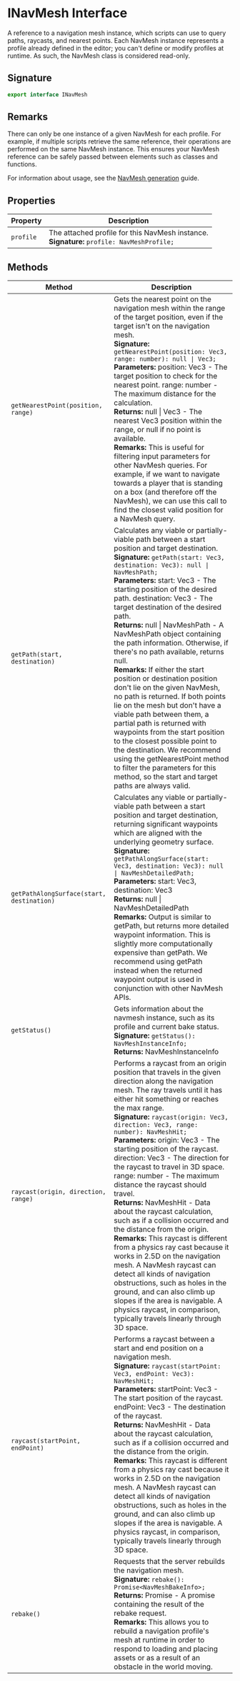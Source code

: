 # INavMesh Interface

A reference to a navigation mesh instance, which scripts can use to query paths, raycasts, and nearest points. Each NavMesh instance represents a profile already defined in the editor; you can't define or modify profiles at runtime. As such, the NavMesh class is considered read-only.

## Signature

```typescript
export interface INavMesh
```

## Remarks

There can only be one instance of a given NavMesh for each profile. For example, if multiple scripts retrieve the same reference, their operations are performed on the same NavMesh instance. This ensures your NavMesh reference can be safely passed between elements such as classes and functions.

For information about usage, see the [NavMesh generation](https://developers.meta.com/horizon-worlds/learn/documentation/desktop-editor/npcs/navigation-mesh-generation) guide.

## Properties

| Property | Description |
| --- | --- |
| `profile` | The attached profile for this NavMesh instance.<br/>**Signature:** `profile: NavMeshProfile;` |

## Methods

| Method | Description |
| --- | --- |
| `getNearestPoint(position, range)` | Gets the nearest point on the navigation mesh within the range of the target position, even if the target isn't on the navigation mesh.<br/>**Signature:** `getNearestPoint(position: Vec3, range: number): null \| Vec3;`<br/>**Parameters:** position: Vec3 - The target position to check for the nearest point. range: number - The maximum distance for the calculation.<br/>**Returns:** null \| Vec3 - The nearest Vec3 position within the range, or null if no point is available.<br/>**Remarks:** This is useful for filtering input parameters for other NavMesh queries. For example, if we want to navigate towards a player that is standing on a box (and therefore off the NavMesh), we can use this call to find the closest valid position for a NavMesh query. |
| `getPath(start, destination)` | Calculates any viable or partially-viable path between a start position and target destination.<br/>**Signature:** `getPath(start: Vec3, destination: Vec3): null \| NavMeshPath;`<br/>**Parameters:** start: Vec3 - The starting position of the desired path. destination: Vec3 - The target destination of the desired path.<br/>**Returns:** null \| NavMeshPath - A NavMeshPath object containing the path information. Otherwise, if there's no path available, returns null.<br/>**Remarks:** If either the start position or destination position don't lie on the given NavMesh, no path is returned. If both points lie on the mesh but don't have a viable path between them, a partial path is returned with waypoints from the start position to the closest possible point to the destination. We recommend using the getNearestPoint method to filter the parameters for this method, so the start and target paths are always valid. |
| `getPathAlongSurface(start, destination)` | Calculates any viable or partially-viable path between a start position and target destination, returning significant waypoints which are aligned with the underlying geometry surface.<br/>**Signature:** `getPathAlongSurface(start: Vec3, destination: Vec3): null \| NavMeshDetailedPath;`<br/>**Parameters:** start: Vec3, destination: Vec3<br/>**Returns:** null \| NavMeshDetailedPath<br/>**Remarks:** Output is similar to getPath, but returns more detailed waypoint information. This is slightly more computationally expensive than getPath. We recommend using getPath instead when the returned waypoint output is used in conjunction with other NavMesh APIs. |
| `getStatus()` | Gets information about the navmesh instance, such as its profile and current bake status.<br/>**Signature:** `getStatus(): NavMeshInstanceInfo;`<br/>**Returns:** NavMeshInstanceInfo |
| `raycast(origin, direction, range)` | Performs a raycast from an origin position that travels in the given direction along the navigation mesh. The ray travels until it has either hit something or reaches the max range.<br/>**Signature:** `raycast(origin: Vec3, direction: Vec3, range: number): NavMeshHit;`<br/>**Parameters:** origin: Vec3 - The starting position of the raycast. direction: Vec3 - The direction for the raycast to travel in 3D space. range: number - The maximum distance the raycast should travel.<br/>**Returns:** NavMeshHit - Data about the raycast calculation, such as if a collision occurred and the distance from the origin.<br/>**Remarks:** This raycast is different from a physics ray cast because it works in 2.5D on the navigation mesh. A NavMesh raycast can detect all kinds of navigation obstructions, such as holes in the ground, and can also climb up slopes if the area is navigable. A physics raycast, in comparison, typically travels linearly through 3D space. |
| `raycast(startPoint, endPoint)` | Performs a raycast between a start and end position on a navigation mesh.<br/>**Signature:** `raycast(startPoint: Vec3, endPoint: Vec3): NavMeshHit;`<br/>**Parameters:** startPoint: Vec3 - The start position of the raycast. endPoint: Vec3 - The destination of the raycast.<br/>**Returns:** NavMeshHit - Data about the raycast calculation, such as if a collision occurred and the distance from the origin.<br/>**Remarks:** This raycast is different from a physics ray cast because it works in 2.5D on the navigation mesh. A NavMesh raycast can detect all kinds of navigation obstructions, such as holes in the ground, and can also climb up slopes if the area is navigable. A physics raycast, in comparison, typically travels linearly through 3D space. |
| `rebake()` | Requests that the server rebuilds the navigation mesh.<br/>**Signature:** `rebake(): Promise<NavMeshBakeInfo>;`<br/>**Returns:** Promise<NavMeshBakeInfo> - A promise containing the result of the rebake request.<br/>**Remarks:** This allows you to rebuild a navigation profile's mesh at runtime in order to respond to loading and placing assets or as a result of an obstacle in the world moving. |